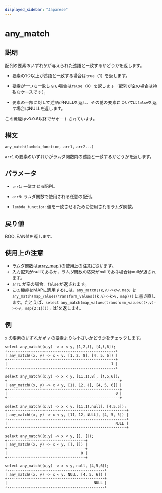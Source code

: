 ```yaml
---
displayed_sidebar: "Japanese"
---
```


# any_match

## 説明

配列の要素のいずれかが与えられた述語と一致するかどうかを返します。

- 要素の1つ以上が述語と一致する場合は`true`（1）を返します。

- 要素が一つも一致しない場合は`false`（0）を返します（配列が空の場合は特殊なケースです）。

- 要素の一部に対して述語がNULLを返し、その他の要素については`false`を返す場合はNULLを返します。

この機能はv3.0.6以降でサポートされています。

## 構文

```Haskell
any_match(lambda_function, arr1, arr2...)
```

`arr1` の要素のいずれかがラムダ関数内の述語と一致するかどうかを返します。

## パラメータ

- `arr1`: 一致させる配列。

- `arrN`: ラムダ関数で使用される任意の配列。

- `lambda_function`: 値を一致させるために使用されるラムダ関数。

## 戻り値

BOOLEAN値を返します。

## 使用上の注意

- ラムダ関数は[array_map()](array_map.md)の使用上の注意に従います。
- 入力配列がnullであるか、ラムダ関数の結果がnullである場合はnullが返されます。
- `arr1` が空の場合、`false` が返されます。
- この機能をMAPに適用するには、`any_match((k,v)->k>v,map)` を `any_match(map_values(transform_values((k,v)->k>v, map)))` に書き直します。たとえば、`select any_match(map_values(transform_values((k,v)->k>v, map{2:1})));` は1を返します。

## 例

`x` の要素のいずれかが `y` の要素よりも小さいかどうかをチェックします。

```Plain
select any_match((x,y) -> x < y, [1,2,8], [4,5,6]);
+--------------------------------------------------+
| any_match((x, y) -> x < y, [1, 2, 8], [4, 5, 6]) |
+--------------------------------------------------+
|                                                1 |
+--------------------------------------------------+

select any_match((x,y) -> x < y, [11,12,8], [4,5,6]);
+----------------------------------------------------+
| any_match((x, y) -> x < y, [11, 12, 8], [4, 5, 6]) |
+----------------------------------------------------+
|                                                  0 |
+----------------------------------------------------+

select any_match((x,y) -> x < y, [11,12,null], [4,5,6]);
+-------------------------------------------------------+
| any_match((x, y) -> x < y, [11, 12, NULL], [4, 5, 6]) |
+-------------------------------------------------------+
|                                                  NULL |
+-------------------------------------------------------+

select any_match((x,y) -> x < y, [], []);
+------------------------------------+
| any_match((x, y) -> x < y, [], []) |
+------------------------------------+
|                                  0 |
+------------------------------------+

select any_match((x,y) -> x < y, null, [4,5,6]);
+---------------------------------------------+
| any_match((x, y) -> x < y, NULL, [4, 5, 6]) |
+---------------------------------------------+
|                                        NULL |
+---------------------------------------------+
```